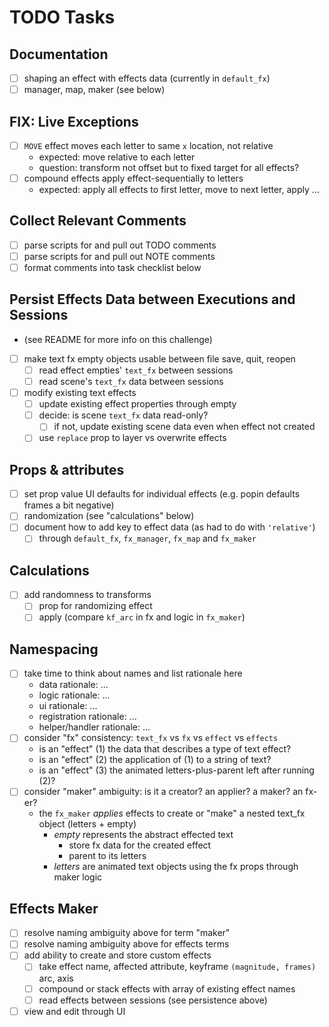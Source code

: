 # TODO Tasks

## Documentation
- [ ] shaping an effect with effects data (currently in `default_fx`)
- [ ] manager, map, maker (see below)

## FIX: Live Exceptions
- [ ] `MOVE` effect moves each letter to same `x` location, not relative
  - expected: move relative to each letter
  - question: transform not offset but to fixed target for all effects?
- [ ] compound effects apply effect-sequentially to letters
  - expected: apply all effects to first letter, move to next letter, apply ...

## Collect Relevant Comments
- [ ] parse scripts for and pull out TODO comments
- [ ] parse scripts for and pull out NOTE comments
- [ ] format comments into task checklist below

## Persist Effects Data between Executions and Sessions
- (see README for more info on this challenge)
- [ ] make text fx empty objects usable between file save, quit, reopen
  - [ ] read effect empties' `text_fx` between sessions
  - [ ] read scene's `text_fx` data between sessions
- [ ] modify existing text effects
  - [ ] update existing effect properties through empty
  - [ ] decide: is scene `text_fx` data read-only?
    - [ ] if not, update existing scene data even when effect not created
  - [ ] use `replace` prop to layer vs overwrite effects

## Props & attributes
- [ ] set prop value UI defaults for individual effects (e.g. popin defaults frames a bit negative)
- [ ] randomization (see "calculations" below)
- [ ] document how to add key to effect data (as had to do with `'relative'`)
  - [ ] through `default_fx`, `fx_manager`, `fx_map` and `fx_maker`

## Calculations
- [ ] add randomness to transforms
  - [ ] prop for randomizing effect
  - [ ] apply (compare `kf_arc` in fx and logic in `fx_maker`)

## Namespacing
- [ ] take time to think about names and list rationale here
  - data rationale: ...
  - logic rationale: ...
  - ui rationale: ...
  - registration rationale: ...
  - helper/handler rationale: ...
- [ ] consider "fx" consistency: `text_fx` vs `fx` vs `effect` vs `effects`
  - is an "effect" (1) the data that describes a type of text effect?
  - is an "effect" (2) the application of (1) to a string of text?
  - is an "effect" (3) the animated letters-plus-parent left after running (2)?
- [ ] consider "maker" ambiguity: is it a creator? an applier? a maker? an fx-er?
  - the `fx_maker` _applies_ effects to create or "make" a nested text_fx object (letters + empty)
    - _empty_ represents the abstract effected text
      - store fx data for the created effect
      - parent to its letters
    - _letters_ are animated text objects using the fx props through maker logic

## Effects Maker
- [ ] resolve naming ambiguity above for term "maker"
- [ ] resolve naming ambiguity above for effects terms
- [ ] add ability to create and store custom effects
  - [ ] take effect name, affected attribute, keyframe `(magnitude, frames)` arc, axis
  - [ ] compound or stack effects with array of existing effect names
  - [ ] read effects between sessions (see persistence above)
- [ ] view and edit through UI
